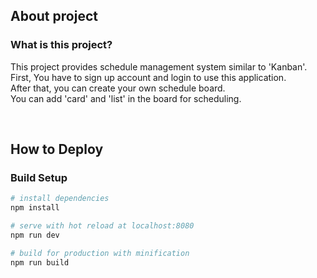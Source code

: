 ## About project

### What is this project?
This project provides schedule management system similar to 'Kanban'.</br>
First, You have to sign up account and login to use this application.</br>
After that, you can create your own schedule board.</br>
You can add 'card' and 'list' in the board for scheduling.

</br>

## How to Deploy

### Build Setup

```bash
# install dependencies
npm install

# serve with hot reload at localhost:8080
npm run dev

# build for production with minification
npm run build
```
